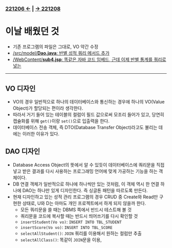 ﻿#
### [221206 ←](/../221205-230127_JSP/22-12/221206/) | [→ 221208](/../221205-230127_JSP/22-12/221208/)

# 이날 배웠던 것

- 기존 프로그램의 파일은 그대로, VO 약간 수정
- [/src/model/**Dao.java**: 반별 성적 쿼리 메서드 추가](/../221205-230127_JSP/22-12/221207/jspstudy56/HighScore/src/model/Dao.java)
- [/WebContent/**sub4.jsp**: 똑같은 자바 코드 임베드, 근데 이제 반별 통계를 쿼리로 넣는](/../221205-230127_JSP/22-12/221207/jspstudy56/HighScore/WebContent/sub4.jsp)

---

## VO 디자인

- VO의 경우 일반적으로 하나의 데이터베이스와 통신하는 경우에 하나의 VO(Value Object)가 할당되는 편이라 생각한다.
- 따라서 거기 들어 있는 테이블의 컬럼이 필드 값으로써 모조리 들어가 있고, 당연히 캡슐화를 위해 `get()`이랑 `set()`으로 입출력을 한다.
- 데이터베이스 전송 객체, 즉 DTO(Database Transfer Object)라고도 불리는 데에는 이러한 이유가 있다.

## DAO 디자인

- Database Access Object의 뜻에서 알 수 있듯이 데이터베이스에 쿼리문을 직접 넣고 받은 결과를 다시 사용하는 프로그래밍 언어에 맞게 가공하는 기능을 하는 객체이다.
- DB 연결 객체가 일반적으로 하나에 하나씩만 있는 것처럼, 이 객체 역시 한 연결 하나에 DAO는 하나만 있게 디자인한다. 즉 싱글톤 패턴을 따르도록 만든다.
- 현재 디자인하고 있는 성적 관리 프로그램의 경우 CRUD 중 Create와 Read만 구현한 상태로, U와 D는 아마도 개인 프로젝트에서 하게 되지 않을까 한다.
    - 모든 쿼리문을 쓸 때는 DBMS 쪽에서 반드시 테스트해 볼 것
    - 쿼리문을 코드에 복사할 때는 반드시 띄어쓰기를 다시 확인할 것
    - `insertStudent(Vo vo)`: `INSERT INTO TBL_STUDENT`
    - `insertScore(Vo vo)`: `INSERT INTO TBL_SCORE`
    - `selectAllStudent()`: `JOIN` 쿼리를 이용해서 원하는 컬럼만 추출
    - `selectAllClass()`: 똑같이 `JOIN`문을 이용,